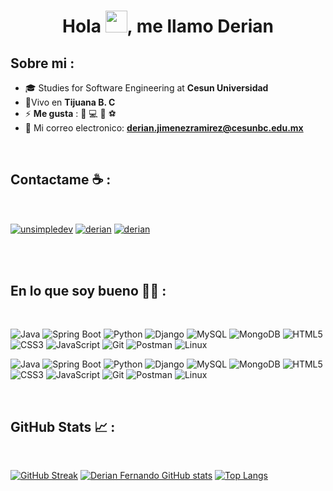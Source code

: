 
<h1 align="center">Hola <img src="https://media.giphy.com/media/hvRJCLFzcasrR4ia7z/giphy.gif" width="35">, me llamo Derian</h1>



## Sobre mi :

- 🎓 Studies for Software Engineering at **Cesun Universidad**
- 📍Vivo en **Tijuana B. C**
- ⚡ **Me gusta** : 🍕 💻 🌮 ⚽
- 📧 Mi correo electronico: **derian.jimenezramirez@cesunbc.edu.mx**

<br>

## Contactame ☕ :

<br>

<p align="left">
<a href="www.linkedin.com/in/derian-jimenez-ramirez-259039317" target="blank"><img align="center" src="https://img.shields.io/badge/LinkedIn-0077B5?style=for-the-badge&logo=linkedin&logoColor=white" alt="unsimpledev"/></a>
  <a href="https://www.instagram.com/fernando_8tj/" target="blank"><img align="center" src="https://img.shields.io/badge/Instagram-%23E4405F?style=for-the-badge&logo=Instagram&logoColor=white" alt="derian"/></a>
  <a href="https://www.facebook.com/derian.jimenez.ramirez/?viewas=&should_open_composer=false&show_switched_toast=false&show_invite_to_follow=false&show_switched_tooltip=false&show_podcast_settings=false&show_community_review_changes=false&show_community_rollback=false&show_follower_visibility_disclosure=false&bypass_exit_warning=true" target="blank"><img align="center" src="https://img.shields.io/badge/Facebook-%231877F2?style=for-the-badge&logo=Facebook&logoColor=white" alt="derian"/></a>
  </p>
<br>

<br>

## En lo que soy bueno 🧑‍💻 :

<br>

![Java](https://img.shields.io/badge/Java-ED8B00?style=for-the-badge&logo=openjdk&logoColor=white)
![Spring Boot](https://img.shields.io/badge/Spring%20Boot-6DB33F?style=for-the-badge&logo=springboot&logoColor=white)
![Python](https://img.shields.io/badge/Python-3776AB?style=for-the-badge&logo=python&logoColor=white)
![Django](https://img.shields.io/badge/Django-092E20?style=for-the-badge&logo=django&logoColor=white)
![MySQL](https://img.shields.io/badge/MySQL-4479A1?style=for-the-badge&logo=mysql&logoColor=white)
![MongoDB](https://img.shields.io/badge/MongoDB-47A248?style=for-the-badge&logo=mongodb&logoColor=white)
![HTML5](https://img.shields.io/badge/HTML5-E34F26?style=for-the-badge&logo=html5&logoColor=white)
![CSS3](https://img.shields.io/badge/CSS3-1572B6?style=for-the-badge&logo=css3&logoColor=white)
![JavaScript](https://img.shields.io/badge/JavaScript-F7DF1E?style=for-the-badge&logo=javascript&logoColor=black)
![Git](https://img.shields.io/badge/Git-F05032?style=for-the-badge&logo=git&logoColor=white)
![Postman](https://img.shields.io/badge/Postman-FF6C37?style=for-the-badge&logo=postman&logoColor=white)
![Linux](https://img.shields.io/badge/Linux-FCC624?style=for-the-badge&logo=linux&logoColor=black)



<p align="left">
  <img src="https://img.icons8.com/color/48/000000/java-coffee-cup-logo.png" alt="Java"/>
  <img src="https://img.icons8.com/color/48/000000/spring-logo.png" alt="Spring Boot"/>
  <img src="https://img.icons8.com/color/48/000000/python--v1.png" alt="Python"/>
  <img src="https://img.icons8.com/color/48/000000/django.png" alt="Django"/>
  <img src="https://img.icons8.com/fluency/48/000000/mysql-logo.png" alt="MySQL"/>
  <img src="https://img.icons8.com/color/48/000000/mongodb.png" alt="MongoDB"/>
  <img src="https://img.icons8.com/color/48/000000/html-5--v1.png" alt="HTML5"/>
  <img src="https://img.icons8.com/color/48/000000/css3.png" alt="CSS3"/>
  <img src="https://img.icons8.com/color/48/000000/javascript--v1.png" alt="JavaScript"/>
  <img src="https://img.icons8.com/color/48/000000/git.png" alt="Git"/>
  <img src="https://img.icons8.com/external-tal-revivo-color-tal-revivo/48/external-postman-is-the-only-complete-api-development-environment-logo-color-tal-revivo.png" alt="Postman"/>
  <img src="https://img.icons8.com/color/48/000000/linux.png" alt="Linux"/>
</p>

<br>

## GitHub Stats 📈 :

<br>

[![GitHub Streak](https://streak-stats.demolab.com/?user=Derian-18&theme=algolia&date_format=M%20j%5B%2C%20Y%5D)](https://git.io/streak-stats) [![Derian Fernando GitHub stats](https://github-readme-stats.vercel.app/api?username=Derian-18&theme=algolia)](https://github.com/Derian-18) [![Top Langs](https://github-readme-stats.vercel.app/api/top-langs/?username=Derian-18&theme=algolia)](https://github.com/Derian-18) 
<br>

